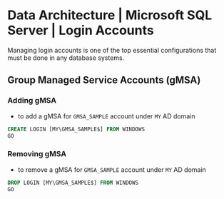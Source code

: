 # Data Architecture | Microsoft SQL Server | Login Accounts

Managing login accounts is one of the top essential configurations that must be done in any database systems.

## Group Managed Service Accounts (gMSA)

### Adding gMSA

* to add a gMSA for `GMSA_SAMPLE` account under `MY` AD domain

```sql
CREATE LOGIN [MY\GMSA_SAMPLE$] FROM WINDOWS
GO
```

### Removing gMSA

* to remove a gMSA for `GMSA_SAMPLE` account under `MY` AD domain

```sql
DROP LOGIN [MY\GMSA_SAMPLE$] FROM WINDOWS
GO
```
